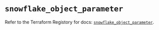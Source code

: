# `snowflake_object_parameter`

Refer to the Terraform Registory for docs: [`snowflake_object_parameter`](https://www.terraform.io/docs/providers/snowflake/r/object_parameter).
